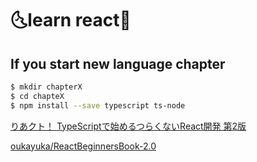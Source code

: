 # :last_quarter_moon_with_face:learn react:first_quarter_moon_with_face:

## If you start new language chapter

```sh
$ mkdir chapterX
$ cd chapteX
$ npm install --save typescript ts-node
```

[りあクト！ TypeScriptで始めるつらくないReact開発 第2版](https://booth.pm/ja/items/1312652)

[oukayuka/ReactBeginnersBook-2.0](https://github.com/oukayuka/ReactBeginnersBook-2.0)
